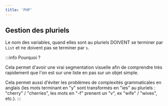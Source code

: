 ```yaml
---
title: 'PHP'
---
```



## Gestion des pluriels

Le nom des variables, quand elles sont au pluriels DOIVENT se terminer par `List` et ne doivent pas se terminer par `s`.

:::info Pourquoi ?

Cela permet d'avoir une vrai segmentation visuelle afin de comprendre très rapidement que l'on est sur une liste en pas sur un objet simple.

Cela permet aussi d'éviter les problèmes de complexités grammaticales en anglais (les mots terminant en "y" sont transformés en "ies" au pluriels : "cherry" / "cherries", les mots en "-f" prenent un "v", ex "wife" / "wives", etc.).
:::
